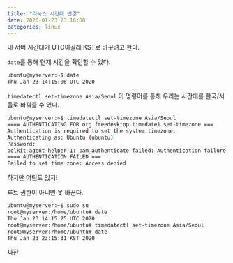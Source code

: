 ```yaml
---
title: "리눅스 시간대 변경"
date: 2020-01-23 23:16:00
categories: linux
---
```


내 서버 시간대가 UTC이길래 KST로 바꾸려고 한다.

``date``를 통해 현재 시간을 확인할 수 있다.

```sh
ubuntu@myserver:~$ date
Thu Jan 23 14:15:06 UTC 2020
```

``timedatectl set-timezone Asia/Seoul`` 이 명령어를 통해 우리는 시간대를 한국/서울로 바꿔줄 수 있다.

```sh
ubuntu@myserver:~$ timedatectl set-timezone Asia/Seoul
==== AUTHENTICATING FOR org.freedesktop.timedate1.set-timezone ===
Authentication is required to set the system timezone.
Authenticating as: Ubuntu (ubuntu)
Password:
polkit-agent-helper-1: pam_authenticate failed: Authentication failure
==== AUTHENTICATION FAILED ===
Failed to set time zone: Access denied
```

하지만 어림도 없지!

루트 권한이 아니면 못 바꾼다.

```sh
ubuntu@myserver:~$ sudo su
root@myserver:/home/ubuntu# date
Thu Jan 23 14:15:25 UTC 2020
root@myserver:/home/ubuntu# timedatectl set-timezone Asia/Seoul
root@myserver:/home/ubuntu# date
Thu Jan 23 23:15:31 KST 2020
```

짜잔


